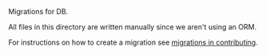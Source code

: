 Migrations for DB.

All files in this directory are written manually since we aren't using an ORM.

For instructions on how to create a migration see [migrations in contributing](https://sloveniaengineering.github.io/laguna-docs/docs/contributing/backend/migrations).